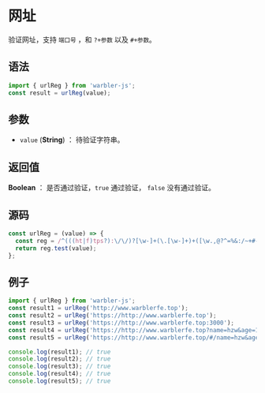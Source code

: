 <!--
 * @Author: 一尾流莺
 * @Description:网址
 * @Date: 2021-09-13 18:18:23
 * @LastEditTime: 2021-10-14 09:42:57
 * @FilePath: \warblerjs-guide\docs\guide\form\urlReg.md
-->

# 网址

验证网址，支持 `端口号` ，和 `?+参数` 以及 `#+参数`。

## 语法

```js
import { urlReg } from 'warbler-js';
const result = urlReg(value);
```

## 参数

- `value` (**String**) ： 待验证字符串。

## 返回值

**Boolean** ： 是否通过验证，`true` 通过验证， `false` 没有通过验证。

## 源码

```js
const urlReg = (value) => {
  const reg = /^(((ht|f)tps?):\/\/)?[\w-]+(\.[\w-]+)+([\w.,@?^=%&:/~+#-]*[\w@?^=%&/~+#-])?$/;
  return reg.test(value);
};
```

## 例子

```js
import { urlReg } from 'warbler-js';
const result1 = urlReg('http://www.warblerfe.top');
const result2 = urlReg('https://http://www.warblerfe.top');
const result3 = urlReg('https://http://www.warblerfe.top:3000');
const result4 = urlReg('https://http://www.warblerfe.top?name=hzw&age=18');
const result5 = urlReg('https://http://www.warblerfe.top/#/name=hzw&age=18');

console.log(result1); // true
console.log(result2); // true
console.log(result3); // true
console.log(result4); // true
console.log(result5); // true
```
